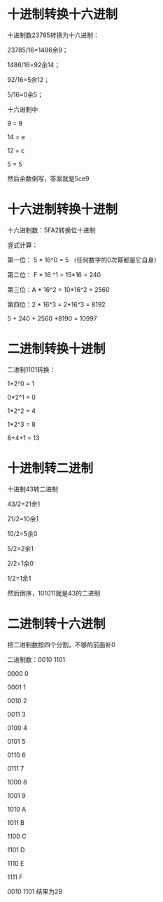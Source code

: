 # 十进制转换十六进制

十进制数23785转换为十六进制：

23785/16=1486余9；

1486/16=92余14；

92/16=5余12；

5/16=0余5；

十六进制中

9 = 9

14 = e

12 = c

5 = 5

然后余数倒写，答案就是5ce9



# 十六进制转换十进制

十六进制数：5FA2转换位十进制

竖式计算：

第一位： 5 * 16^0  = 5 （任何数字的0次幂都是它自身）

第二位： F * 16 ^1 = 15*16 = 240

第三位：A * 16^2 = 10*16^2 =  2560

第四位：2 * 16^3 = 2*16^3 = 8192



5 + 240 + 2560 +8190 = 10997





# 二进制转换十进制

二进制1101转换：

1*2^0 = 1

0*2^1 = 0

1*2^2 = 4

1*2^3 = 8



8+4+1 = 13





# 十进制转二进制

十进制43转二进制

43/2=21余1

21/2=10余1

10/2=5余0

5/2=2余1

2/2=1余0

1/2=1余1

然后倒序，101011就是43的二进制





# 二进制转十六进制



把二进制数按四个分割，不够的前面补0

二进制数：0010	1101

0000	0

0001	1

0010	2

0011	3

0100	4

0101	5

0110	6

0111	7

1000	8

1001	9

1010	A

1011	B

1100	C

1101	D

1110	E

1111	F

0010	1101 结果为2B

